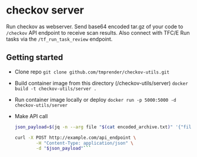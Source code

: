 # checkov server

Run checkov as webserver. Send base64 encoded tar.gz of your code to `/checkov` API endpoint to receive scan results. Also connect with TFC/E Run tasks via the `/tf_run_task_review` endpoint.

## Getting started

- Clone repo
	`git clone github.com/tmprender/checkov-utils.git`

- Build container image from this directory (/checkov-utils/server)
	`docker build -t checkov-utils/server .`

- Run container image locally or deploy
	`docker run -p 5000:5000 -d checkov-utils/server`

- Make API call
	```sh
	json_payload=$(jq -n --arg file "$(cat encoded_archive.txt)" '{"file": $file, "flags": []}')
	
	curl -X POST http://example.com/api_endpoint \
     		-H "Content-Type: application/json" \
     		-d "$json_payload"```



